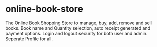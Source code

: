 # online-book-store
The Online Book Shopping Store to manage, buy, add, remove and sell books. Book name and Quantity selection, auto receipt generated and payment options. Login and logout security for both user and admin. Seperate Profile for all.
